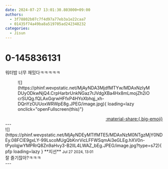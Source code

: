 ```yaml
---
date: 2024-07-27 13:01:30.803000+09:00
authors:
  - 3f78802b07c7f4d97a77eb3a1e22caa7
  - 01435f74a49ba8a519705ad242348232
categories:
  - Jisun
---
```


# 0-145836131

<div class="post-container" markdown="1">
<div class="content-container md-sidebar__scrollwrap" markdown="1">

워터밤 너무 재밌다ㅋㅋㅋㅋㅋ
<figure markdown="1">
![](https://phinf.wevpstatic.net/MjAyNDA3MjdfMTYw/MDAxNzIyMDUyODkwNjQ4.CrpHarbrUnkNGaz7rJVdgXBa4Hx8mLmojZh2iOcrSUQg.fQLAxGqrwHFfxP4HYoXbhqj_xh-DQnYzOUUoxWRWpE8g.JPEG/image.jpg){ loading=lazy onclick="openFullscreen(this)"}
</figure>


</div>
</div>

<div style="text-align: right;" markdown="1">
<a href="https://weverse.io/fromis9/fanpost/0-145836131" style="text-align: right;">:material-share:{.big-emoji}</a>
</div>
---

<div class="comments-container md-sidebar__scrollwrap" markdown="1">
<div class="comment" markdown="1">
<div class='id-container' markdown="1">
![](https://phinf.wevpstatic.net/MjAyNDEyMTlfMTE5/MDAxNzM0NTgzMjY0NDEy.08FClE9gxLY-99LscoMUgQbKnrVicLFFWSqmAi3eGLEg.hXV0n-tPyoIqjwYMPRrQ8Zn9aHvy3-B2llL4LWAZ_bEg.JPEG/image.jpg?type=s72){ pfp loading=lazy }
**<span class="artist">지선</span>** <small>Jul 27 2024, 13:01</small><br>
</div>
<div class='comment-body' markdown="1">
잘 즐기잖아?ㅋㅋㅋ
</div>
</div>
</div>
---
